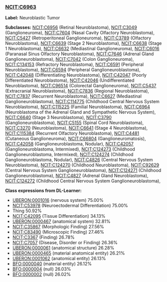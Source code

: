 
### [NCIT:C6963](http://purl.obolibrary.org/obo/NCIT_C6963)
**Label:** Neuroblastic Tumor

**Subclasses:** [NCIT:C6956](http://purl.obolibrary.org/obo/NCIT_C6956) (Retinal Neuroblastoma), [NCIT:C3049](http://purl.obolibrary.org/obo/NCIT_C3049) (Ganglioneuroma), [NCIT:C7604](http://purl.obolibrary.org/obo/NCIT_C7604) (Nasal Cavity Olfactory Neuroblastoma), [NCIT:C5427](http://purl.obolibrary.org/obo/NCIT_C5427) (Retroperitoneal Ganglioneuroma), [NCIT:C3789](http://purl.obolibrary.org/obo/NCIT_C3789) (Olfactory Neuroblastoma), [NCIT:C6639](http://purl.obolibrary.org/obo/NCIT_C6639) (Stage 2 Neuroblastoma), [NCIT:C6638](http://purl.obolibrary.org/obo/NCIT_C6638) (Stage 1 Neuroblastoma), [NCIT:C6632](http://purl.obolibrary.org/obo/NCIT_C6632) (Mediastinal Ganglioneuroma), [NCIT:C6016](http://purl.obolibrary.org/obo/NCIT_C6016) (Paranasal Sinus Olfactory Neuroblastoma), [NCIT:C7646](http://purl.obolibrary.org/obo/NCIT_C7646) (Adrenal Gland Ganglioneuroblastoma), [NCIT:C7042](http://purl.obolibrary.org/obo/NCIT_C7042) (Colon Ganglioneuroma), [NCIT:C134153](http://purl.obolibrary.org/obo/NCIT_C134153) (Refractory Neuroblastoma), [NCIT:C6591](http://purl.obolibrary.org/obo/NCIT_C6591) (Peripheral Neuroblastoma), [NCIT:C6594](http://purl.obolibrary.org/obo/NCIT_C6594) (Peripheral Ganglioneuroblastoma), [NCIT:C42048](http://purl.obolibrary.org/obo/NCIT_C42048) (Differentiating Neuroblastoma), [NCIT:C42047](http://purl.obolibrary.org/obo/NCIT_C42047) (Poorly Differentiated Neuroblastoma), [NCIT:C42046](http://purl.obolibrary.org/obo/NCIT_C42046) (Undifferentiated Neuroblastoma), [NCIT:C96514](http://purl.obolibrary.org/obo/NCIT_C96514) (Colorectal Ganglioneuroma), [NCIT:C5437](http://purl.obolibrary.org/obo/NCIT_C5437) (Extracranial Neuroblastoma), [NCIT:C7836](http://purl.obolibrary.org/obo/NCIT_C7836) (Regional Neuroblastoma), [NCIT:C7837](http://purl.obolibrary.org/obo/NCIT_C7837) (Recurrent Neuroblastoma), [NCIT:C6627](http://purl.obolibrary.org/obo/NCIT_C6627) (Mediastinal Ganglioneuroblastoma), [NCIT:C114775](http://purl.obolibrary.org/obo/NCIT_C114775) (Childhood Central Nervous System Neuroblastoma), [NCIT:C115225](http://purl.obolibrary.org/obo/NCIT_C115225) (Familial Neuroblastoma), [NCIT:C6964](http://purl.obolibrary.org/obo/NCIT_C6964) (Neuroblastoma of the Adrenal Gland and Sympathetic Nervous System), [NCIT:C6640](http://purl.obolibrary.org/obo/NCIT_C6640) (Stage 3 Neuroblastoma), [NCIT:C3790](http://purl.obolibrary.org/obo/NCIT_C3790) (Ganglioneuroblastoma), [NCIT:C5155](http://purl.obolibrary.org/obo/NCIT_C5155) (Spinal Cord Neuroblastoma), [NCIT:C3270](http://purl.obolibrary.org/obo/NCIT_C3270) (Neuroblastoma), [NCIT:C6641](http://purl.obolibrary.org/obo/NCIT_C6641) (Stage 4 Neuroblastoma), [NCIT:C115384](http://purl.obolibrary.org/obo/NCIT_C115384) (Recurrent Olfactory Neuroblastoma), [NCIT:C4481](http://purl.obolibrary.org/obo/NCIT_C4481) (Cutaneous Ganglioneuroma), [NCIT:C66804](http://purl.obolibrary.org/obo/NCIT_C66804) (Ganglioneuromatosis), [NCIT:C42058](http://purl.obolibrary.org/obo/NCIT_C42058) (Ganglioneuroblastoma, Nodular), [NCIT:C42057](http://purl.obolibrary.org/obo/NCIT_C42057) (Ganglioneuroblastoma, Intermixed), [NCIT:C124273](http://purl.obolibrary.org/obo/NCIT_C124273) (Childhood Ganglioneuroblastoma, Intermixed), [NCIT:C124274](http://purl.obolibrary.org/obo/NCIT_C124274) (Childhood Ganglioneuroblastoma, Nodular), [NCIT:C4826](http://purl.obolibrary.org/obo/NCIT_C4826) (Central Nervous System Neuroblastoma), [NCIT:C124270](http://purl.obolibrary.org/obo/NCIT_C124270) (Childhood Neuroblastoma), [NCIT:C92629](http://purl.obolibrary.org/obo/NCIT_C92629) (Central Nervous System Ganglioneuroblastoma), [NCIT:C124271](http://purl.obolibrary.org/obo/NCIT_C124271) (Childhood Ganglioneuroblastoma), [NCIT:C4827](http://purl.obolibrary.org/obo/NCIT_C4827) (Adrenal Gland Neuroblastoma), [NCIT:C124272](http://purl.obolibrary.org/obo/NCIT_C124272) (Childhood Central Nervous System Ganglioneuroblastoma), 

**Class expressions from DL-Learner:**

- [UBERON:0001016](http://purl.obolibrary.org/obo/UBERON_0001016) (nervous system) 75.00%
- [NCIT:C53978](http://purl.obolibrary.org/obo/NCIT_C53978) (Neuroectodermal Differentiation) 75.00%
- Thing 50.92%
- [NCIT:C42095](http://purl.obolibrary.org/obo/NCIT_C42095) (Tissue Differentiation) 34.13%
- [UBERON:0000467](http://purl.obolibrary.org/obo/UBERON_0000467) (anatomical system) 32.81%
- [NCIT:C35867](http://purl.obolibrary.org/obo/NCIT_C35867) (Morphologic Finding) 27.56%
- [NCIT:C83490](http://purl.obolibrary.org/obo/NCIT_C83490) (Microscopic Finding) 27.46%
- [NCIT:C3367](http://purl.obolibrary.org/obo/NCIT_C3367) (Finding) 26.78%
- [NCIT:C7057](http://purl.obolibrary.org/obo/NCIT_C7057) (Disease, Disorder or Finding) 26.36%
- [UBERON:0000061](http://purl.obolibrary.org/obo/UBERON_0000061) (anatomical structure) 26.28%
- [UBERON:0000465](http://purl.obolibrary.org/obo/UBERON_0000465) (material anatomical entity) 26.21%
- [UBERON:0001062](http://purl.obolibrary.org/obo/UBERON_0001062) (anatomical entity) 26.13%
- [BFO:0000040](http://purl.obolibrary.org/obo/BFO_0000040) (material entity) 26.12%
- [BFO:0000004](http://purl.obolibrary.org/obo/BFO_0000004) (null) 26.03%
- [BFO:0000002](http://purl.obolibrary.org/obo/BFO_0000002) (null) 26.02%


